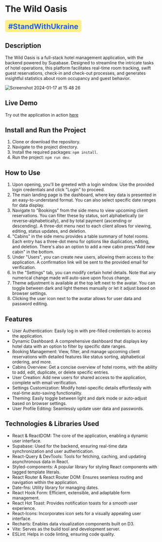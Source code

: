 # The Wild Oasis

[![StandWithUkraine](https://raw.githubusercontent.com/vshymanskyy/StandWithUkraine/main/badges/StandWithUkraine.svg)](https://github.com/vshymanskyy/StandWithUkraine/blob/main/docs/README.md)

## Description

The Wild Oasis is a full-stack hotel management application, with the backend powered by Supabase. Designed to streamline the intricate tasks of hotel operations, this platform facilitates real-time room tracking, swift guest reservations, check-in and check-out processes, and generates insightful statistics about room occupancy and guest behavior.

![Screenshot 2024-01-17 at 15 48 26](https://github.com/RomchikSt/other-portfolio-projects/assets/140477189/a7f8381c-51c5-4eab-8576-f35a23d3e9c8)


## Live Demo

Try out the application in action [here](https://rstp-wild-oasis.netlify.app/)

## Install and Run the Project

1. Clone or download the repository.
2. Navigate to the project directory.
3. Install the required packages: `npm install`.
4. Run the project: `npm run dev`.

## How to Use

1. Upon opening, you'll be greeted with a login window. Use the provided login credentials and click "Login" to proceed.
2. The main landing page is the dashboard, where key data is presented in an easy-to-understand format. You can also select specific date ranges for data display.
3. Navigate to "Bookings" from the side menu to view upcoming client reservations. You can filter these by status, sort alphabetically (or reverse-alphabetically), and by total payment (ascending or descending). A three-dot menu next to each client allows for viewing, editing, status updates, and deletion.
4. "Cabins" in the side menu provides a table summary of hotel rooms. Each entry has a three-dot menu for options like duplication, editing, and deletion. There's also an option to add a new cabin press"Add new cabin" in the bottom.
5. Under "Users", you can create new users, allowing them access to the application. A confirmation link will be sent to the provided email for verification.
6. In the "Settings" tab, you can modify certain hotel details. Note that any numerical change made will auto-save upon focus change.
7. Theme adjustment is available at the top left next to the avatar. You can toggle between dark and light themes manually or let it adjust based on browser settings.
8. Clicking the user icon next to the avatar allows for user data and password editing.

## Features

- User Authentication: Easily log in with pre-filled credentials to access the application.
- Dynamic Dashboard: A comprehensive dashboard that displays key hotel data with an option to filter by specific date ranges.
- Booking Management: View, filter, and manage upcoming client reservations with detailed features like status sorting, alphabetical ordering, and more.
- Cabins Overview: Get a concise overview of hotel rooms, with the ability to add, edit, duplicate, or delete specific entries.
- User Creation: Add new users for shared access to the application, complete with email verification.
- Settings Customization: Modify hotel-specific details effortlessly with real-time auto-saving functionality.
- Theming: Easily toggle between light and dark mode or auto-adjust based on browser settings.
- User Profile Editing: Seamlessly update user data and passwords.

## Technologies & Libraries Used

- React & ReactDOM: The core of the application, enabling a dynamic user interface.
- Supabase: Used for the backend, ensuring real-time data synchronization and user authentication.
- React-Query & DevTools: Tools for fetching, caching, and updating asynchronous data in React.
- Styled-components: A popular library for styling React components with tagged template literals.
- React Router & React Router DOM: Ensures seamless routing and navigation within the application.
- Date-fns: Utility library for managing dates.
- React Hook Form: Efficient, extensible, and adaptable form management.
- React Hot Toast: Provides notification toasts for a smooth user experience.
- React-Icons: Incorporates icon sets for a visually appealing user interface.
- Recharts: Enables data visualization components built on D3.
- Vite: Serves as the build tool and development server.
- ESLint: Helps in code linting, ensuring code quality.
